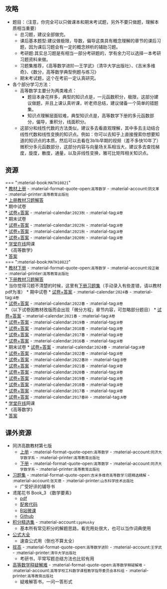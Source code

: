 ## 攻略  
- 题目：（注意，你完全可以只做课本和期末考试题，另外不要只做题，理解本质相当重要）  
    - 总习题，建议全部做完。  
    - 课后基本题型:建议做极限，导数，偏导这类具有概念理解的章节的课后习题，因为课后习题会有一定的概念辨析的辅助习题。  
    - 考研题:其实总习题是有相当一部分考研题的，学有余力可以选择一本考研习题资料来做。  
    - 习题集推荐，《高等数学进阶—王学武》（清华大学出版社）、《吉米多维奇》、《数分，高等数学典型例题与练习》  
    - 期末考试题，这个在考前一定认真研究。  
- 各个部分学习方法：  
    - 高等数学主要分为两类难点：  
        - 题目本身花样多，典型的知识点是，一元函数积分，极限，这部分建议做题，并且上课认真听课，听老师总结，建议储备一个简单的错题集。  
        - 知识点理解层面较难，典型知识点是，高等数学下册的多元函数部分，偏导，重积分，线面积分。  
    - 这部分和线性代数的方法类似，建议多去看直观理解，其中多去主动结合线性代数和线性变换的知识点。例如：你可以去知乎上直接搜索你想要知道的知识点的本质，然后可以去看在3b1b早期的视频（差不多快10年了）微积分多元函数部分，这部分内容与向量场关系相当大，建议多去查找梯度，旋度，散度，通量，以及非线性变换，雅可比矩阵相关知识点。  

## 资源  
=== ":material-book:`MATH10821`"  
    * [教材上册](http://api.xtaoa.com/api/lanzou.php?url=https://cqu-openlib.lanzout.com/iUNm526i261g&type=down) - :material-format-quote-open:`高等数学` - :material-account:`阴文革` - :material-printer:`高等教育出版社`  
        * [上册教材习题解答](http://api.xtaoa.com/api/lanzou.php?url=https://cqu-openlib.lanzout.com/ifzyn29ik0ni&type=down)  
    * 期中试卷  
        * [试卷+答案](http://api.xtaoa.com/api/lanzou.php?url=https://cqu-openlib.lanzout.com/iilra26i4fcd&type=down) - :material-calendar:`2023秋` - :material-tag:`A卷`  
    * 期末试卷  
        * [试卷+答案](http://api.xtaoa.com/api/lanzou.php?url=https://cqu-openlib.lanzout.com/iyQXu26i4kxe&type=down) - :material-calendar:`2022秋` - :material-tag:`A卷`  
        * [试卷+答案](http://api.xtaoa.com/api/lanzou.php?url=https://cqu-openlib.lanzout.com/ixgc026i4ksj&type=down) - :material-calendar:`2021秋` - :material-tag:`A卷`  
        * [试卷+答案](http://api.xtaoa.com/api/lanzou.php?url=https://cqu-openlib.lanzout.com/iSZq226i4kpg&type=down) - :material-calendar:`2020秋` - :material-tag:`A卷`  
    * [学堂在线](https://www.xuetangx.com/)网课  
        * 《高等数学》  
            * [答案](http://api.xtaoa.com/api/lanzou.php?url=https://cqu-openlib.lanzout.com/iXaqw26i1xfg&type=down)  
=== ":material-book:`MATH10822`"  
    * [教材下册](http://api.xtaoa.com/api/lanzou.php?url=https://cqu-openlib.lanzout.com/iNuEM26i29gj&type=down) - :material-format-quote-open:`高等数学` - :material-account:`段正敏` - :material-printer:`高等教育出版社`  
        * [下册教材习题解答](http://api.xtaoa.com/api/lanzou.php?url=https://cqu-openlib.lanzout.com/i8GmF29ik42b&type=down)  
        * 当你觉得习题不清楚的时候，这里有[下册习题集](http://api.xtaoa.com/api/lanzou.php?url=https://cqu-openlib.lanzout.com/iI7CR29ijvaf&type=down)（手动录入有些差错，请以教材pdf为准）
    * 期中试卷
        * [试卷+答案](http://api.xtaoa.com/api/lanzou.php?url=https://cqu-openlib.lanzout.com/ibGC226i4fpg&type=down) - :material-calendar:`2024春` - :material-tag:`A卷`  
        * [试卷+答案](http://api.xtaoa.com/api/lanzou.php?url=https://cqu-openlib.lanzout.com/iVHe626i4flc&type=down) - :material-calendar:`2022春` - :material-tag:`A卷`  
        * （以下试卷因教材改版而会出现「微分方程」章节内容，可忽略部分题目）
        * [试卷+答案](http://api.xtaoa.com/api/lanzou.php?url=https://cqu-openlib.lanzout.com/iyp1Y26i86lc&type=down) - :material-calendar:`2021春` - :material-tag:`A卷`  
        * [试卷+答案](http://api.xtaoa.com/api/lanzou.php?url=https://cqu-openlib.lanzout.com/iP4tn26i86hi&type=down) - :material-calendar:`2019春` - :material-tag:`A卷`  
        * [试卷+答案](http://api.xtaoa.com/api/lanzou.php?url=https://cqu-openlib.lanzout.com/i5kUt26i86de&type=down) - :material-calendar:`2018春` - :material-tag:`A卷`  
        * [试卷+答案](http://api.xtaoa.com/api/lanzou.php?url=https://cqu-openlib.lanzout.com/inttp26i869a&type=down) - :material-calendar:`2017春` - :material-tag:`A卷`  
        * [试卷+答案](http://api.xtaoa.com/api/lanzou.php?url=https://cqu-openlib.lanzout.com/ilJMF26i866h&type=down) - :material-calendar:`2016春` - :material-tag:`A卷`  
    * 期末试卷
        * [试卷+答案](http://api.xtaoa.com/api/lanzou.php?url=https://cqu-openlib.lanzout.com/iN2LH26i4n1a&type=down) - :material-calendar:`2024春` - :material-tag:`A卷`  
        * [试卷+答案](http://api.xtaoa.com/api/lanzou.php?url=https://cqu-openlib.lanzout.com/iHOYx26i4mpi&type=down) - :material-calendar:`2022春` - :material-tag:`A卷`  
        * [试卷+答案](http://api.xtaoa.com/api/lanzou.php?url=https://cqu-openlib.lanzout.com/iGgeH26i8zpa&type=down) - :material-calendar:`2022春补` - :material-tag:`B卷`  
        * [试卷+答案](http://api.xtaoa.com/api/lanzou.php?url=https://cqu-openlib.lanzout.com/ivQys26i4mmf&type=down) - :material-calendar:`2021春` - :material-tag:`A卷`  
        * [试卷+答案](http://api.xtaoa.com/api/lanzou.php?url=https://cqu-openlib.lanzout.com/iTQux26i4mjc&type=down) - :material-calendar:`2020春` - :material-tag:`A卷`  
        * [试卷+答案](http://api.xtaoa.com/api/lanzou.php?url=https://cqu-openlib.lanzout.com/iiIGj26i4mad&type=down) - :material-calendar:`2019春` - :material-tag:`A卷`  
        * [试卷+答案](http://api.xtaoa.com/api/lanzou.php?url=https://cqu-openlib.lanzout.com/ivCm226i4m1e&type=down) - :material-calendar:`2018春` - :material-tag:`A卷`  
        * [试卷+答案](http://api.xtaoa.com/api/lanzou.php?url=https://cqu-openlib.lanzout.com/iV7ct26i4lbi&type=down) - :material-calendar:`2017春` - :material-tag:`A卷`  
        * [试卷+答案](http://api.xtaoa.com/api/lanzou.php?url=https://cqu-openlib.lanzout.com/iDslp26i4lsf&type=down) - :material-calendar:`2017春补` - :material-tag:`A卷`  
    * [学堂在线](https://www.xuetangx.com/)网课  
        * 《高等数学》  
            * [答案](http://api.xtaoa.com/api/lanzou.php?url=https://cqu-openlib.lanzout.com/iXaqw26i1xfg&type=down)  

## 课外资源  
- 同济高数教材第七版
    - [上册](http://api.xtaoa.com/api/lanzou.php?url=https://cqu-openlib.lanzout.com/iZFjh26i1nqh&type=down) - :material-format-quote-open:`高等数学` - :material-account:`同济大学数学系` - :material-printer:`高等教育出版社`  
    - [下册](http://api.xtaoa.com/api/lanzou.php?url=https://cqu-openlib.lanzout.com/iu37S26i1xbc&type=down) - :material-format-quote-open:`高等数学` - :material-account:`同济大学数学系` - :material-printer:`高等教育出版社`  
- [习题集](http://api.xtaoa.com/api/lanzou.php?url=https://cqu-openlib.lanzout.com/iddrF26i1gdc&type=down) - :material-format-quote-open:`吉米多维奇高等数学习题精选精解` - :material-account:`张天德` - :material-printer:`山东科学技术出版社`  
    - 广受好评的辅导书  
- 鸢尾花书 Book_3 《数学要素》  
    - [pdf](http://api.xtaoa.com/api/lanzou.php?url=https://cqu-openlib.lanzout.com/iQZzg26i12ej&type=down)  
    - [配套代码](http://api.xtaoa.com/api/lanzou.php?url=https://cqu-openlib.lanzout.com/ihrZm26i12gb&type=down)  
    - [B站微课](https://space.bilibili.com/513194466)  
    - [Github](https://github.com/Visualize-ML/Book3_Elements-of-Mathematics)  
- [积分精选集](http://api.xtaoa.com/api/lanzou.php?url=https://cqu-openlib.lanzout.com/iW9IY26i0x3i&type=down) - :material-account:`cppHusky`  
    - 基本所有常见积分的解题思路，看完用处很大，也可以当作词典使用  
- [公式大全](http://api.xtaoa.com/api/lanzou.php?url=https://cqu-openlib.lanzout.com/izmwu26i1gva&type=down)  
    - 速查公式用（倒也不算太全）
- [拔高](http://api.xtaoa.com/api/lanzou.php?url=https://cqu-openlib.lanzout.com/iJNfk26i23eb&type=down) - :material-format-quote-open:`高等数学进阶` - :material-account:`王学武` - :material-printer:`清华大学出版社`  
    - 考研书，平常写题总结方法也比较有用  
- [高等数学释疑解难](http://api.xtaoa.com/api/lanzou.php?url=https://cqu-openlib.lanzout.com/iuJx426i0y8j&type=down) - :material-format-quote-open:`高等数学释疑解难` - :material-account:`高等学校工科数学课程教学指导委员会本科组` - :material-printer:`高等教育出版社`  
    - 疑难解答书，一问一答形式  